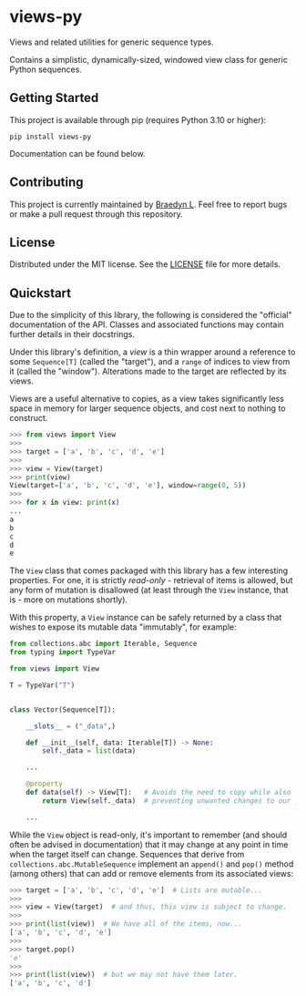 # views-py

Views and related utilities for generic sequence types.

Contains a simplistic, dynamically-sized, windowed view class for generic Python sequences.

## Getting Started

This project is available through pip (requires Python 3.10 or higher):

```
pip install views-py
```

Documentation can be found below.

## Contributing

This project is currently maintained by [Braedyn L](https://github.com/braedynl). Feel free to report bugs or make a pull request through this repository.

## License

Distributed under the MIT license. See the [LICENSE](LICENSE) file for more details.

## Quickstart

Due to the simplicity of this library, the following is considered the "official" documentation of the API. Classes and associated functions may contain further details in their docstrings.

Under this library's definition, a *view* is a thin wrapper around a reference to some `Sequence[T]` (called the "target"), and a `range` of indices to view from it (called the "window"). Alterations made to the target are reflected by its views.

Views are a useful alternative to copies, as a view takes significantly less space in memory for larger sequence objects, and cost next to nothing to construct.

```python
>>> from views import View
>>>
>>> target = ['a', 'b', 'c', 'd', 'e']
>>>
>>> view = View(target)
>>> print(view)
View(target=['a', 'b', 'c', 'd', 'e'], window=range(0, 5))
>>>
>>> for x in view: print(x)
...
a
b
c
d
e
```

The `View` class that comes packaged with this library has a few interesting properties. For one, it is strictly *read-only* - retrieval of items is allowed, but any form of mutation is disallowed (at least through the `View` instance, that is - more on mutations shortly).

With this property, a `View` instance can be safely returned by a class that wishes to expose its mutable data "immutably", for example:

```python
from collections.abc import Iterable, Sequence
from typing import TypeVar

from views import View

T = TypeVar("T")


class Vector(Sequence[T]):

    __slots__ = ("_data",)

    def __init__(self, data: Iterable[T]) -> None:
        self._data = list(data)

    ...

    @property
    def data(self) -> View[T]:   # Avoids the need to copy while also
        return View(self._data)  # preventing unwanted changes to our _data

    ...
```

While the `View` object is read-only, it's important to remember (and should often be advised in documentation) that it may change at any point in time when the target itself can change. Sequences that derive from `collections.abc.MutableSequence` implement an `append()` and `pop()` method (among others) that can add or remove elements from its associated views:

```python
>>> target = ['a', 'b', 'c', 'd', 'e']  # Lists are mutable...
>>>
>>> view = View(target)  # and thus, this view is subject to change.
>>>
>>> print(list(view))  # We have all of the items, now...
['a', 'b', 'c', 'd', 'e']
>>>
>>> target.pop()
'e'
>>>
>>> print(list(view))  # but we may not have them later.
['a', 'b', 'c', 'd']
```
